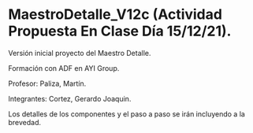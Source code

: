 #  MaestroDetalle_V12c (Actividad Propuesta En Clase Día 15/12/21).

Versión inicial proyecto del Maestro Detalle.

Formación con ADF en AYI Group.

Profesor: Paliza, Martín.

Integrantes: Cortez, Gerardo Joaquin. 

Los detalles de los componentes y el paso a paso se irán incluyendo a la brevedad.
